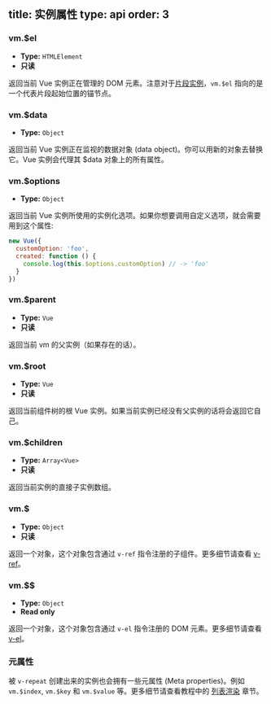 title: 实例属性
type: api
order: 3
---

### vm.$el

- **Type:** `HTMLElement`
- **只读**

返回当前 Vue 实例正在管理的 DOM 元素。注意对于[片段实例](/guide/best-practices.html#片段实例)，`vm.$el` 指向的是一个代表片段起始位置的锚节点。

### vm.$data

- **Type:** `Object`

返回当前 Vue 实例正在监视的数据对象 (data object)。你可以用新的对象去替换它。Vue 实例会代理其 $data 对象上的所有属性。

### vm.$options

- **Type:** `Object`

返回当前 Vue 实例所使用的实例化选项。如果你想要调用自定义选项，就会需要用到这个属性:

``` js
new Vue({
  customOption: 'foo',
  created: function () {
    console.log(this.$options.customOption) // -> 'foo'
  }
})
```

### vm.$parent

- **Type:** `Vue`
- **只读**

返回当前 vm 的父实例（如果存在的话）。

### vm.$root

- **Type:** `Vue`
- **只读**

返回当前组件树的根 Vue 实例。如果当前实例已经没有父实例的话将会返回它自己。

### vm.$children

- **Type:** `Array<Vue>`
- **只读**

返回当前实例的直接子实例数组。

### vm.$

- **Type:** `Object`
- **只读**

返回一个对象，这个对象包含通过 `v-ref` 指令注册的子组件。更多细节请查看 [v-ref](../api/directives.html#v-ref)。

### vm.$$

- **Type:** `Object`
- **Read only**

返回一个对象，这个对象包含通过 `v-el` 指令注册的 DOM 元素。更多细节请查看 [v-el](../api/directives.html#v-el)。

### 元属性

被 `v-repeat` 创建出来的实例也会拥有一些元属性 (Meta properties)。例如 `vm.$index`, `vm.$key` 和 `vm.$value` 等。更多细节请查看教程中的 [列表渲染](../guide/list.html) 章节。
